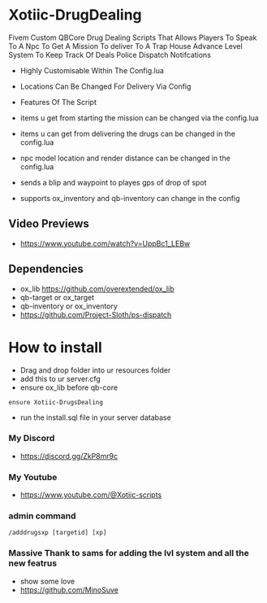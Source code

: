 # Xotiic-DrugDealing
Fivem Custom QBCore Drug Dealing Scripts That Allows Players To Speak To A Npc To Get A Mission To deliver To A Trap House
Advance Level System To Keep Track Of Deals
Police Dispatch Notifcations

- Highly Customisable Within The Config.lua
- Locations Can Be Changed For Delivery Via Config

- Features Of The Script
- items u get from starting the mission can be changed via the config.lua
- items u can get from delivering the drugs can be changed in the config.lua
- npc model location and render distance can be changed in the config.lua 
- sends a blip and waypoint to playes gps of drop of spot
- supports ox_inventory and qb-inventory can change in the config

## Video Previews
- https://www.youtube.com/watch?v=UppBc1_LEBw

## Dependencies
- ox_lib https://github.com/overextended/ox_lib
- qb-target or ox_target
- qb-inventory or ox_inventory
- https://github.com/Project-Sloth/ps-dispatch 

# How to install
 
- Drag and drop folder into ur resources folder
- add this to ur server.cfg
- ensure ox_lib before qb-core
```
ensure Xotiic-DrugsDealing
```
- run the install.sql file in your server database



### My Discord
- https://discord.gg/ZkP8mr9c

### My Youtube
- https://www.youtube.com/@Xotiic-scripts


### admin command 
 ```/adddrugsxp [targetid] [xp]```

 ### Massive Thank to sams for adding the lvl system and all the new featrus
 - show some love
 - https://github.com/MinoSuve
